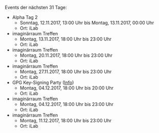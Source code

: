 Events der nächsten 31 Tage:

- Alpha Tag 2
  - Sonntag, 12.11.2017, 13:00 Uhr bis Montag, 13.11.2017, 00:00 Uhr
  - Ort: iLab
- imaginärraum Treffen
  - Montag, 13.11.2017, 18:00 Uhr bis 23:00 Uhr
  - Ort: iLab
- imaginärraum Treffen
  - Montag, 20.11.2017, 18:00 Uhr bis 23:00 Uhr
  - Ort: iLab
- imaginärraum Treffen
  - Montag, 27.11.2017, 18:00 Uhr bis 23:00 Uhr
  - Ort: iLab
- GPG Key-Signing Party ([Info](https://imaginaerraum.de/wiki/Key-Signing_Party))
  - Montag, 04.12.2017, 18:00 Uhr bis 20:00 Uhr
  - Ort: iLab
- imaginärraum Treffen
  - Montag, 04.12.2017, 18:00 Uhr bis 23:00 Uhr
  - Ort: iLab
- imaginärraum Treffen
  - Montag, 11.12.2017, 18:00 Uhr bis 23:00 Uhr
  - Ort: iLab

